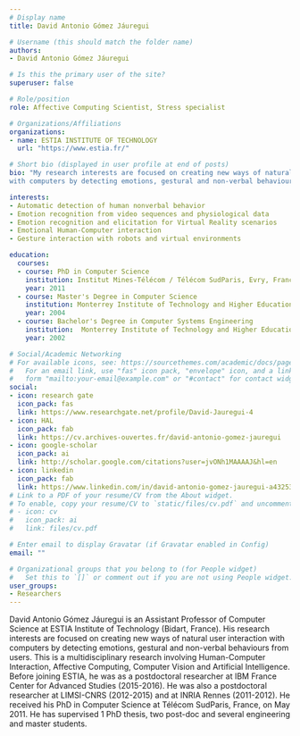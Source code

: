 ```yaml
---
# Display name
title: David Antonio Gómez Jáuregui

# Username (this should match the folder name)
authors:
- David Antonio Gómez Jáuregui

# Is this the primary user of the site?
superuser: false

# Role/position
role: Affective Computing Scientist, Stress specialist

# Organizations/Affiliations
organizations:
- name: ESTIA INSTITUTE OF TECHNOLOGY
  url: "https://www.estia.fr/"

# Short bio (displayed in user profile at end of posts)
bio: "My research interests are focused on creating new ways of natural user interaction
with computers by detecting emotions, gestural and non-verbal behaviours from users."

interests:
- Automatic detection of human nonverbal behavior
- Emotion recognition from video sequences and physiological data
- Emotion recognition and elicitation for Virtual Reality scenarios
- Emotional Human-Computer interaction
- Gesture interaction with robots and virtual environments

education:
  courses:
  - course: PhD in Computer Science
    institution: Institut Mines-Télécom / Télécom SudParis, Evry, France
    year: 2011
  - course: Master's Degree in Computer Science
    institution: Monterrey Institute of Technology and Higher Education (ITESM), Cuernavaca, Mexico
    year: 2004
  - course: Bachelor's Degree in Computer Systems Engineering
    institution:  Monterrey Institute of Technology and Higher Education (ITESM), Cuernavaca, Mexico
    year: 2002

# Social/Academic Networking
# For available icons, see: https://sourcethemes.com/academic/docs/page-builder/#icons
#   For an email link, use "fas" icon pack, "envelope" icon, and a link in the
#   form "mailto:your-email@example.com" or "#contact" for contact widget.
social:
- icon: research gate
  icon_pack: fas
  link: https://www.researchgate.net/profile/David-Jauregui-4
- icon: HAL
  icon_pack: fab
  link: https://cv.archives-ouvertes.fr/david-antonio-gomez-jauregui
- icon: google-scholar
  icon_pack: ai
  link: http://scholar.google.com/citations?user=jvONh1MAAAAJ&hl=en
- icon: linkedin
  icon_pack: fab
  link: https://www.linkedin.com/in/david-antonio-gomez-jauregui-a4325332/?originalSubdomain=fr
# Link to a PDF of your resume/CV from the About widget.
# To enable, copy your resume/CV to `static/files/cv.pdf` and uncomment the lines below.
# - icon: cv
#   icon_pack: ai
#   link: files/cv.pdf

# Enter email to display Gravatar (if Gravatar enabled in Config)
email: ""

# Organizational groups that you belong to (for People widget)
#   Set this to `[]` or comment out if you are not using People widget.
user_groups:
- Researchers
---
```

David Antonio Gómez Jáuregui is an Assistant Professor of Computer Science at ESTIA Institute of Technology
(Bidart, France). His research interests are focused on creating new ways of natural user interaction
with computers by detecting emotions, gestural and non-verbal behaviours from users. This is a multidisciplinary
research involving Human-Computer Interaction, Affective Computing, Computer Vision and Artificial Intelligence.
Before joining ESTIA, he was as a postdoctoral researcher at IBM France Center for
Advanced Studies (2015-2016). He was also a postdoctoral researcher at LIMSI-CNRS (2012-2015) and at
INRIA Rennes (2011-2012). He received his PhD in Computer Science at Télécom SudParis, France, on May 2011. He has supervised 1 PhD thesis, two post-doc and several engineering and master students.
